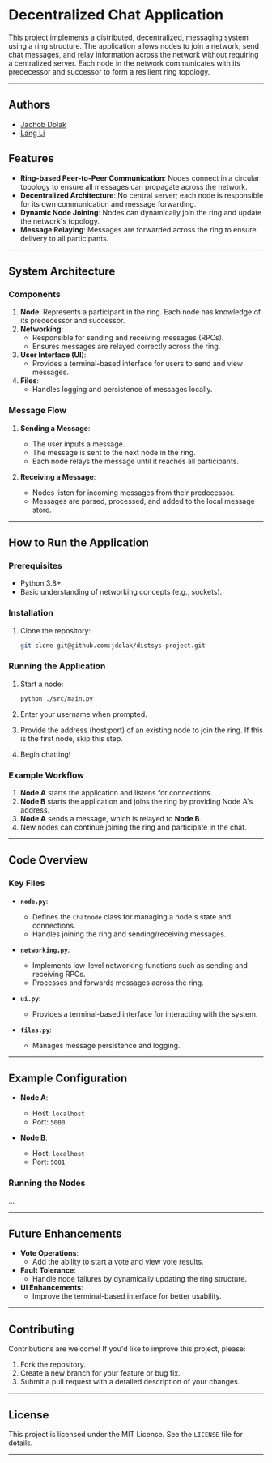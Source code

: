 # Decentralized Chat Application

This project implements a distributed, decentralized, messaging system using a ring structure. The application allows nodes to join a network, send chat messages, and relay information across the network without requiring a centralized server. Each node in the network communicates with its predecessor and successor to form a resilient ring topology.

---
## Authors
- [Jachob Dolak](https://github.com/jdolak/)
- [Lang Li](https://github.com/easyrider11)

## Features

- **Ring-based Peer-to-Peer Communication**: Nodes connect in a circular topology to ensure all messages can propagate across the network.
- **Decentralized Architecture**: No central server; each node is responsible for its own communication and message forwarding.
- **Dynamic Node Joining**: Nodes can dynamically join the ring and update the network's topology.
- **Message Relaying**: Messages are forwarded across the ring to ensure delivery to all participants.

---

## System Architecture

### Components

1. **Node**: Represents a participant in the ring. Each node has knowledge of its predecessor and successor.
2. **Networking**:
   - Responsible for sending and receiving messages (RPCs).
   - Ensures messages are relayed correctly across the ring.
3. **User Interface (UI)**:
   - Provides a terminal-based interface for users to send and view messages.
4. **Files**:
   - Handles logging and persistence of messages locally.

### Message Flow

1. **Sending a Message**:
   - The user inputs a message.
   - The message is sent to the next node in the ring.
   - Each node relays the message until it reaches all participants.

2. **Receiving a Message**:
   - Nodes listen for incoming messages from their predecessor.
   - Messages are parsed, processed, and added to the local message store.

---

## How to Run the Application

### Prerequisites

- Python 3.8+
- Basic understanding of networking concepts (e.g., sockets).

### Installation

1. Clone the repository:
   ```bash
   git clone git@github.com:jdolak/distsys-project.git
   ```

### Running the Application

1. Start a node:
   ```bash
   python ./src/main.py
   ```

2. Enter your username when prompted.
3. Provide the address (host:port) of an existing node to join the ring. If this is the first node, skip this step.
4. Begin chatting!

### Example Workflow

1. **Node A** starts the application and listens for connections.
2. **Node B** starts the application and joins the ring by providing Node A's address.
3. **Node A** sends a message, which is relayed to **Node B**.
4. New nodes can continue joining the ring and participate in the chat.

---

## Code Overview

### Key Files

- **`node.py`**:
  - Defines the `Chatnode` class for managing a node's state and connections.
  - Handles joining the ring and sending/receiving messages.

- **`networking.py`**:
  - Implements low-level networking functions such as sending and receiving RPCs.
  - Processes and forwards messages across the ring.

- **`ui.py`**:
  - Provides a terminal-based interface for interacting with the system.

- **`files.py`**:
  - Manages message persistence and logging.

---

## Example Configuration

- **Node A**:
  - Host: `localhost`
  - Port: `5000`

- **Node B**:
  - Host: `localhost`
  - Port: `5001`

### Running the Nodes

...

---

## Future Enhancements

- **Vote Operations**:
  - Add the ability to start a vote and view vote results.
- **Fault Tolerance**:
  - Handle node failures by dynamically updating the ring structure.
- **UI Enhancements**:
  - Improve the terminal-based interface for better usability.

---

## Contributing

Contributions are welcome! If you'd like to improve this project, please:

1. Fork the repository.
2. Create a new branch for your feature or bug fix.
3. Submit a pull request with a detailed description of your changes.

---

## License

This project is licensed under the MIT License. See the `LICENSE` file for details.

---

